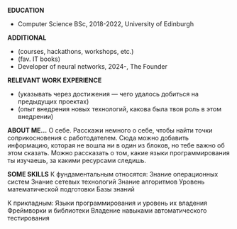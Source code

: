 **EDUCATION**
  - Computer Science BSc, 2018-2022, University of Edinburgh

**ADDITIONAL**
  - (courses, hackathons, workshops, etc.)
  - (fav. IT books)
  - Developer of neural networks, 2024-, The Founder

**RELEVANT WORK EXPERIENCE**
  - (указывать через достижения — чего удалось добиться на предыдущих проектах)
  - (опыт внедрения новых технологий, какова была твоя роль в этом внедрении)

**ABOUT ME...**
О себе. Расскажи немного о себе, чтобы найти точки соприкосновения с работодателем. Сюда можно добавить информацию, которая не вошла ни в один из блоков, но тебе важно об этом сказать. Можно рассказать о том, какие языки программирования ты изучаешь, за какими ресурсами следишь.

**SOME SKILLS**
  К фундаментальным относятся:
    Знание операционных систем
    Знание сетевых технологий
    Знание алгоритмов
    Уровень математической подготовки
    Базы знаний
  
  К прикладным:
    Языки программирования и уровень их владения
    Фреймворки и библиотеки
    Владение навыками автоматического тестирования

